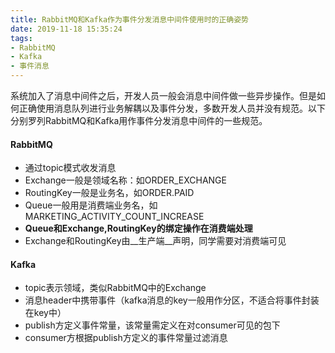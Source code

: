 ```yaml
---
title: RabbitMQ和Kafka作为事件分发消息中间件使用时的正确姿势
date: 2019-11-18 15:35:24
tags:
- RabbitMQ
- Kafka
- 事件消息
---
```

系统加入了消息中间件之后，开发人员一般会消息中间件做一些异步操作。但是如何正确使用消息队列进行业务解耦以及事件分发，多数开发人员并没有规范。以下分别罗列RabbitMQ和Kafka用作事件分发消息中间件的一些规范。

#### RabbitMQ
- 通过topic模式收发消息
- Exchange一般是领域名称：如ORDER_EXCHANGE
- RoutingKey一般是业务名，如ORDER.PAID
- Queue一般用是消费端业务名，如MARKETING_ACTIVITY_COUNT_INCREASE
- __Queue和Exchange,RoutingKey的绑定操作在消费端处理__
- Exchange和RoutingKey由__生产端__声明，同学需要对消费端可见

#### Kafka
- topic表示领域，类似RabbitMQ中的Exchange
- 消息header中携带事件（kafka消息的key一般用作分区，不适合将事件封装在key中）
- publish方定义事件常量，该常量需定义在对consumer可见的包下
- consumer方根据publish方定义的事件常量过滤消息
